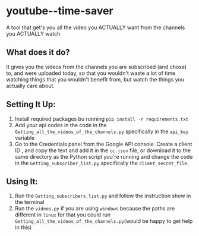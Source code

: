 # youtube--time-saver
A tool that get's you all the video you ACTUALLY want from the channels you ACTUALLY watch
## What does it do?
It gives you the videos from the channels you are subscribed (and chose) to, and were uploaded today, so that you wouldn't waste a lot of time watching things that you wouldn't benefit from, but watch the things you actually care about.

## Setting It Up:
1. Install required packages bu running ```pip install -r requirements.txt```
2. Add your api codes in the code in the ```Getting_all_the_videos_of_the_channels.py``` specifically in the ```api_key``` variable
3. Go to the Credentials panel from the Google API console. Create a client ID , and copy the text and add it in the ```cc.json``` file, or download it to the same directory as the Python script you're running and change the code in the ```Getting_subscriber_list.py``` specifically the ```client_secret_file```.

## Using It:
1. Run the ```Getting_subscribers_list.py``` and follow the instruction show in the terminal
2. Run the ```videos.py``` if you are using ```windows``` because the paths are different in ```linux``` for that you could run ```Getting_all_the_videos_of_the_channels.py```(would be happy to get help in this)
